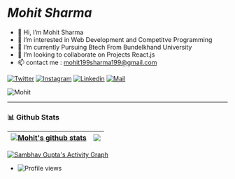 
<!---

You can click the Preview link to take a look at your changes.
--->
# _Mohit Sharma_


- 👋 Hi, I’m Mohit Sharma
- 👀 I’m interested in Web Development and Competitve Programming 
- 🌱 I’m currently Pursuing Btech From Bundelkhand University
- 💞️ I’m looking to collaborate on Projects React.js 
- 📫 contact me : mohit199sharma199@gmail.com

<!-- [![twitter](https://encrypted-tbn0.gstatic.com/images?q=tbn:ANd9GcSx-v8Lr08f7l2EPuwR9-9_-SaC20zKpbHhX2UbWAgN7Q&s)](https://twitter.com/MOHITSH84171919)
[![linkedin](https://encrypted-tbn0.gstatic.com/images?q=tbn:ANd9GcT2RYeN56EvozwyyxYGDw4dTu-pbUZyNxnF93zSLUcOlQ&s)](https://www.linkedin.com/in/mohit-sharma-956261209/)
[![Instagram](https://encrypted-tbn0.gstatic.com/images?q=tbn:ANd9GcQ7sbjg5IFhXNswHd6qC09z3pAMDZmFhDXhoCDqv9FdiQ&s)](https://www.instagram.com/mohitsharma__01/) -->

[![Twitter](https://img.shields.io/badge/-Twitter-black?style=for-the-badge&logo=twitter)](https://twitter.com/MOHITSH84171919)
[![Instagram](https://img.shields.io/badge/-Instagram-black?style=for-the-badge&logo=instagram)](https://www.instagram.com/mohitsharma__01/)
[![Linkedin](https://img.shields.io/badge/-LinkedIn-black?style=for-the-badge&logo=Linkedin)](https://www.linkedin.com/in/mohit-sharma-956261209/)
[![Mail](https://img.shields.io/badge/-Say%20Hi!-black?style=for-the-badge&logo=gmail)](mailto:mohit199sharma199@gmail.com)
<p><img src="https://github-profile-trophy.vercel.app/?mohitsharma614&row=1&margin-w=15&margin-h=15&theme=darkhub" alt="Mohit" /></p>
<hr>

### 📊 Github Stats



| <a href="https://github.com/anuraghazra/github-readme-stats"><img align="center" src="https://github-readme-stats.vercel.app/api?username=mohitsharma614&count_private=true&show_icons=true&include_all_commits=true&theme=github_dark&hide_border=true" alt="Mohit's github stats" /></a> | <a href="https://github.com/anuraghazra/github-readme-stats"><img align="center" src="https://github-readme-stats.vercel.app/api/top-langs/?username=mohitsharma614&layout=compact&theme=github_dark&hide_border=true" /></a> |
| ------------- | ------------- |
<a href="https://github.com/sambhavgupta0705/github-readme-activity-graph"><img alt="Sambhav Gupta's Activity Graph" src="https://activity-graph.herokuapp.com/graph?username=mohitsharma614&bg_color=0D1117&color=5BCDEC&line=5BCDEC&point=FFFFFF&hide_border=true" /></a>
- ![Profile views](https://gpvc.arturio.dev/mohitsharma614)
